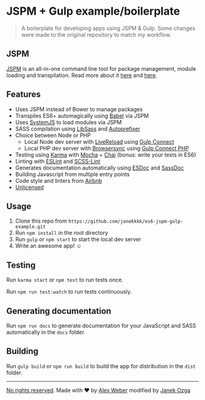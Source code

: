 # JSPM + Gulp example/boilerplate

> A boilerplate for developing apps using JSPM & Gulp.
> Some changes were made to the original repository to match my workflow.

## JSPM

[JSPM](http://jspm.io/) is an all-in-one command line tool for package management, module loading and transpilation. Read more about it [here](http://www.joezimjs.com/javascript/simplifying-the-es6-workflow-with-jspm/) and [here](http://javascriptplayground.com/blog/2014/11/js-modules-jspm-systemjs/).

## Features

- Uses JSPM instead of Bower to manage packages
- Transpiles ES6+ automagically using [Babel](https://babeljs.io/) via JSPM
- Uses [SystemJS](https://github.com/systemjs/systemjs) to load modules via JSPM
- SASS compilation using [LibSass](http://libsass.org/) and [Autoprefixer](https://github.com/postcss/autoprefixer)
- Choice between Node or PHP  
    - Local Node dev server with [LiveReload](http://livereload.com/) using [Gulp Connect](https://github.com/avevlad/gulp-connect)
    - Local PHP dev server with [Browsersync](https://www.browsersync.io/) using [Gulp Connect PHP](https://www.npmjs.com/package/gulp-connect-php)
- Testing using [Karma](http://karma-runner.github.io/) with [Mocha](http://mochajs.org/) + [Chai](http://chaijs.com/) (bonus: write your tests in ES6)
- Linting with [ESLint](http://eslint.org/) and [SCSS-Lint](https://github.com/brigade/scss-lint)
- Generates documentation automatically using [ESDoc](https://esdoc.org/) and [SassDoc](http://sassdoc.com/)
- Building Javascript from multiple entry points
- Code style and linters from [Airbnb](https://github.com/airbnb/javascript) 
- [Unlicensed](http://unlicense.org/)

## Usage

1. Clone this repo from `https://github.com/janekkkk/es6-jspm-gulp-example.git`
2. Run `npm install` in the root directory
3. Run `gulp` or `npm start` to start the local dev server
4. Write an awesome app! ☺

## Testing

Run `karma start` or `npm test` to run tests once.

Run `npm run test:watch` to run tests continuously.

## Generating documentation

Run `npm run docs` to generate documentation for your JavaScript and SASS automatically in the `docs` folder.

## Building

Run `gulp build` or `npm run build` to build the app for distribution in the `dist` folder.


---

[No rights reserved](http://unlicense.org/). Made with ♥ by [Alex Weber](https://twitter.com/alexweber15) modified by [Janek Ozga](http://www.janekozga.nl/)
